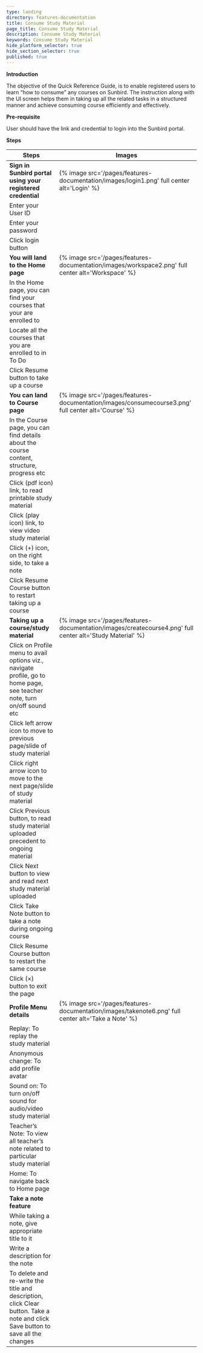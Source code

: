 ```yaml
---
type: landing
directory: features-documentation
title: Consume Study Material
page_title: Consume Study Material
description: Consume Study Material
keywords: Consume Study Material
hide_platform_selector: true
hide_section_selector: true
published: true
---
```


**Introduction**

The objective of the Quick Reference Guide, is to enable registered users to learn “how to consume” any courses on Sunbird. The instruction along with the UI screen helps them in taking up all the related tasks in a structured manner and achieve consuming course efficiently and effectively.

**Pre-requisite**

User should have the link and credential to login into the Sunbird portal.

**Steps**

Steps	| Images
--------|---------
**Sign in Sunbird portal using your registered credential**	| {% image src='/pages/features-documentation/images/login1.png' full center alt='Login' %}
Enter your User ID   | 
Enter your password  |
Click login button   | 
**You will land to the Home page**	| {% image src='/pages/features-documentation/images/workspace2.png' full center alt='Workspace' %}
In the Home page, you can find your courses that your are enrolled to	| 
Locate all the courses that you are enrolled to in To Do	|
Click Resume button to take up a course	|
**You can land to Course page**	| {% image src='/pages/features-documentation/images/consumecourse3.png' full center alt='Course' %}
In the Course page, you can find details about the course content, structure, progress etc	|   
Click (pdf icon) link, to read printable study material	|
Click (play icon) link, to view video study material	|
Click (+) icon, on the right side, to take a note	|
Click Resume Course button to restart taking up a course	|
**Taking up  a course/study material**	|{% image src='/pages/features-documentation/images/createcourse4.png' full center alt='Study Material' %}
Click on Profile menu to avail options viz., navigate profile, go to home page, see teacher note, turn on/off sound etc  |
Click left arrow icon to move to previous page/slide of study material   |
Click right arrow icon to move to the next page/slide of study material  |
Click Previous button, to read study material uploaded precedent to ongoing material |
Click Next button to view and read next study material uploaded  |
Click Take Note button to take a note during ongoing course  |
Click Resume Course button to restart the same course    |
Click (×) button to exit the page    |
**Profile Menu details**  | {% image src='/pages/features-documentation/images/takenote6.png' full center alt='Take a Note' %}
Replay: To replay the study material |
Anonymous change: To add profile avatar  |
Sound on: To turn on/off sound for audio/video study material    |
Teacher’s Note: To view all teacher’s note related to particular study material  |
Home: To navigate back to Home page  |
**Take a note feature**   |
While taking a note, give appropriate title to it    |
Write a description for the note |
To delete and re-write the title and description, click Clear button. Take a note and click Save button to save all the changes  |